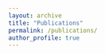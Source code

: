 ```yaml
---
layout: archive
title: "Publications"
permalink: /publications/
author_profile: true
---
```



<!-- # 1. Journal

[*[1] Ratio-based Multi-temporal SAR Images Denoising: RABASAR*, Zhao, W., Deledalle, C.A., Denis, L., Maître, H., Nicolas, J-M. and Tupin, F. IEEE Transactions on Geoscience and Remote Sensing. 2019.](2018-01-01-SAR-Decomposition1.md)

[[PDF]](http://WeiyingZhao.github.io/files/RatioSAR_denoising.pdf)[[BibTeX]](http://WeiyingZhao.github.io/files/2018-01-07-MultiTempDenoising.bib)


[*[2] Long time series mining subsidence monitoring in a wide area with an accumulative DInSAR method: A case study in Fengfeng coalfield in China*, Fan, H., Gu, W., Zhao, W., Lu, L.  Computer Modeling in Engineering & Sciences (under revision). September 2018.](2018-01-01-SAR-Decomposition2.md)

[[BibTeX]](http://WeiyingZhao.github.io/files/2018-01-07-DInSAR.bib)

[*[3] Multitemporal SAR images change detection and visualization using RABASAR and simplified GLR*, Zhao, W., Denis, L., Maître, H., Nicolas, J-M. and Tupin, F. (under modification)]()

[*[4] Patch based adaptive temporal filter and residual evaluation*, Zhao, W., Riot, P., Maître, H., Nicolas, J-M. and Tupin, F. (under preparation)]()

# 2. Conference

[*[5] RABASAR: A FAST RATIO BASED MULTI-TEMPORAL SAR DESPECKLING*, Zhao, W., Deledalle, C.A., Denis, L., Maître, H., Nicolas, J-M. and Tupin, F. IEEE International Geoscience and Remote Sensing Symposium (IGARSS’2018). Valencia, Spain. July 2018.](https://WeiyingZhao.github.io/publication/2018-07-22-igarss18-RABASAR)

[[PDF]](http://WeiyingZhao.github.io/files/2018igarss-RABASAR.pdf) [[BibTeX]](http://WeiyingZhao.github.io/files/2018-07-22-igarss18RABASAR.bib)


[*[6] Décomposition de séries temporelles d’images SAR pour la détection de changement*, Lobry, S.,  Denis, L., Tupin, F. and Zhao, W. Traitement du Signal (GRETSI, Lavoisier)](2017-12-01-SAR-Decomposition.md)

[[BibTeX]](http://WeiyingZhao.github.io/files/2017SARDecomposition.bib) -->


<!-- [*[7] Urban area change detection based on generalized likelihood ratio test*, Zhao, W., Lobry, S., Maitre, H., Nicolas, J.M. and Tupin, F. 9th International Workshop on the Analysis of Multitemporal Remote Sensing Images (MultiTemp’2017). Bruges, Belgium. June 2017.](https://WeiyingZhao.github.io/publication/2017-06-27-MultiTemp-CD.md)

[[PDF]](http://WeiyingZhao.github.io/files/2017-MultiTemp-Change-Detection.pdf) [[BibTeX]](http://rcdaudt.github.io/files/2017-06-27-MultiTemp-CD.bib)
 -->
